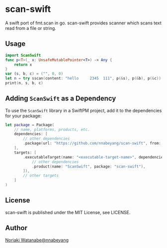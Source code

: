 # scan-swift

A swift port of fmt.scan in go.
scan-swift provides scanner which scans text read from a file or string.

## Usage

```swift
import ScanSwift
func p<T>(_ x: UnsafeMutablePointer<T>) -> Any {
    return x
}
var (s, b, c) = ("", 0, 0)
let n = try sscan(content: "hello     2345  111", p(&s), p(&b), p(&c))
print(n, s, b, c)
```

## Adding `ScanSwift` as a Dependency

To use the `ScanSwift` library in a SwiftPM project, 
add it to the dependencies for your package:

```swift
let package = Package(
    // name, platforms, products, etc.
    dependencies: [
        // other dependencies
        .package(url: "https://github.com/nnabeyang/scan-swift", from: "0.0.0"),
    ],
    targets: [
        .executableTarget(name: "<executable-target-name>", dependencies: [
            // other dependencies
            .product(name: "ScanSwift", package: "scan-swift"),
        ]),
        // other targets
    ]
)
```

## License

scan-swift is published under the MIT License, see LICENSE.

## Author
[Noriaki Watanabe@nnabeyang](https://twitter.com/nnabeyang)
